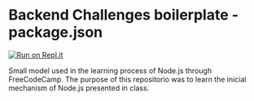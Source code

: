 # Backend Challenges boilerplate - package.json
[![Run on Repl.it](https://repl.it/badge/github/freeCodeCamp/boilerplate-npm)](https://repl.it/github/freeCodeCamp/boilerplate-npm)

Small model used in the learning process of Node.js through FreeCodeCamp. The purpose of this repositorio was to learn the inicial mechanism of Node.js presented in class.
